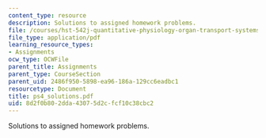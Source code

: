 ```yaml
---
content_type: resource
description: Solutions to assigned homework problems.
file: /courses/hst-542j-quantitative-physiology-organ-transport-systems-spring-2004/8d2f0b802dda43075d2cfcf10c38cbc2_ps4_solutions.pdf
file_type: application/pdf
learning_resource_types:
- Assignments
ocw_type: OCWFile
parent_title: Assignments
parent_type: CourseSection
parent_uid: 2486f950-5898-ea96-186a-129cc6eadbc1
resourcetype: Document
title: ps4_solutions.pdf
uid: 8d2f0b80-2dda-4307-5d2c-fcf10c38cbc2
---
```

Solutions to assigned homework problems.

